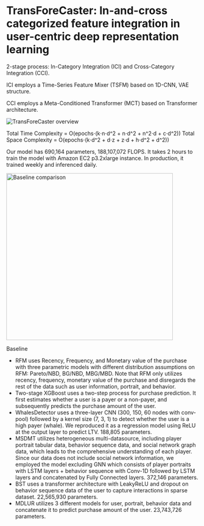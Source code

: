 # TransForeCaster: In-and-cross categorized feature integration in user-centric deep representation learning

2-stage process: In-Category Integration (ICI) and Cross-Category Integration (CCI).

ICI employs a Time-Series Feature Mixer (TSFM) based on 1D-CNN, VAE structure.

CCI employs a Meta-Conditioned Transformer (MCT) based on Transformer architecture.

![TransForeCaster overview](https://github.com/bagelcode-data-science-team/TransForeCaster/assets/131356997/bf67100a-5d9f-4a7f-8ba4-b217962e35d5)

Total Time Complexity = O(epochs⋅(k⋅n⋅d^2 + n⋅d^2 + n^2⋅d + c⋅d^2))
Total Space Complexity = O(epochs⋅(k⋅d^2 + d⋅z + z⋅d + h⋅d^2 + d^2))

Our model has 690,164 parameters, 188,107,072 FLOPS.
It takes 2 hours to train the model with Amazon EC2 p3.2xlarge instance.
In production, it trained weekly and inferenced daily.

<img width="437" alt="Baseline comparison" src="https://github.com/bagelcode-data-science-team/TransForeCaster/assets/131356997/ccbd5bd3-7979-4688-99df-a6204673bc91">


Baseline
- RFM uses Recency, Frequency, and Monetary value of the purchase with three parametric models with different distribution assumptions on RFM: Pareto/NBD, BG/NBD, MBG/MBD. Note that RFM only utilizes recency, frequency, monetary value of the purchase and disregards the rest of the data such as user information, portrait, and behavior.
- Two-stage XGBoost uses a two-step process for purchase prediction. It first estimates whether a user is a payer or a non-payer, and subsequently predicts the purchase amount of the user.
- WhalesDetector uses a three-layer CNN (300, 150, 60 nodes with conv-pool) followed by a kernel size (7, 3, 1) to detect whether the user is a high payer (whale). We reproduced it as a regression model using ReLU at the output layer to predict LTV. 188,805 parameters.
- MSDMT utilizes heterogeneous multi-datasource, including player portrait tabular data, behavior sequence data, and social network graph data, which leads to the comprehensive understanding of each player. Since our data does not include social network information, we employed the model excluding GNN which consists of player portraits with LSTM layers + behavior sequence with Conv-1D followed by LSTM layers and concatenated by Fully Connected layers. 372,146 parameters.
- BST uses a transformer architecture with LeakyReLU and dropout on behavior sequence data of the user to capture interactions in sparse dataset. 22,565,930 parameters.
- MDLUR utilizes 3 different models for user, portrait, behavior data and concatenate it to predict purchase amount of the user. 23,743,726 parameters.
